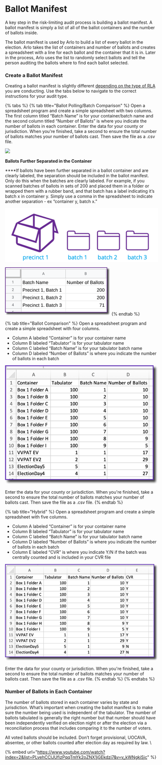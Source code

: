 # Ballot Manifest

A key step in the risk-limiting audit process is building a ballot manifest. A ballot manifest is simply a list of all of the ballot containers and the number of ballots inside.

The ballot manifest is used by Arlo to build a list of every ballot in the election. Arlo takes the list of containers and number of ballots and creates a spreadsheet with a line for each ballot and the container that it is in. Later in the process, Arlo uses the list to randomly select ballots and tell the person auditing the ballots where to find each ballot selected.  &#x20;

### **Create a Ballot Manifest**&#x20;

Creating a ballot manifest is slightly different [depending on the type of RLA](../../audit-types.md) you are conducting.  Use the tabs below to navigate to the correct instructions for your audit type.

{% tabs %}
{% tab title="Ballot Polling/Batch Comparison" %}
Open a spreadsheet program and create a simple spreadsheet with two columns. The first column titled “Batch Name” is for your container/batch name and the second column titled “Number of Ballots” is where you indicate the number of ballots in each container. Enter the data for your county or jurisdiction. When you're finished, take a second to ensure the total number of ballots matches your number of ballots cast.  Then save the file as a .csv file.

![](https://lh3.googleusercontent.com/X3J\_2kW5iuxOJ560YljIUhw40KPhto4m8JH6ceq7SFGbnqJFZCzj\_F2D5xA2oVWEduWIlnPQ1gsgXvhR9XIrGOegZOkNYsFZvkPDhROm7TlHIH84Ralrn18uf3w0jSDffkVm1UNf)

**Ballots Further Separated in the Container​**

**​**If ballots have been further separated in a ballot container and are clearly labeled, the separation should be included in the ballot manifest. Only do this when the batches are clearly labeled. For example, if you scanned batches of ballots in sets of 200 and placed them in a folder or wrapped them with a rubber band, and that batch has a label indicating it’s batch x in container y. Simply use a comma in the spreadsheet to indicate another separation - ex “container y, batch x.”

![](<../../.gitbook/assets/image (9).png>)

![](<../../.gitbook/assets/image (8) (1).png>)
{% endtab %}

{% tab title="Ballot Comparison" %}
Open a spreadsheet program and create a simple spreadsheet with four columns.

* Column A labeled “Container” is for your container name&#x20;
* Column B labeled “Tabulator” is for your tabulator name
* Column C labeled “Batch Name” is for your tabulator batch name
* Column D labeled  “Number of Ballots” is where you indicate the number of ballots in each batch

![](<../../.gitbook/assets/image (74) (1).png>)

Enter the data for your county or jurisdiction. When you're finished, take a second to ensure the total number of ballots matches your number of ballots cast.  Then save the file as a .csv file.&#x20;
{% endtab %}

{% tab title="Hybrid" %}
Open a spreadsheet program and create a simple spreadsheet with five columns.

* Column A labeled “Container” is for your container name&#x20;
* Column B labeled “Tabulator” is for your tabulator name
* Column C labeled “Batch Name” is for your tabulator batch name
* Column D labeled  “Number of Ballots” is where you indicate the number of ballots in each batch
* Column E labeled “CVR” is where you indicate Y/N if the batch was centrally counted and is included in your CVR file

![](<../../.gitbook/assets/image (76) (1).png>)

Enter the data for your county or jurisdiction. When you're finished, take a second to ensure the total number of ballots matches your number of ballots cast.  Then save the file as a .csv file.&#x20;
{% endtab %}
{% endtabs %}

### **Number of Ballots in Each Container​**

The number of ballots stored in each container varies by state and jurisdiction. What’s important when creating the ballot manifest is to make sure the number being used is independent of the tabulator. The number of ballots tabulated is generally the right number but that number should have been independently verified on election night or after the election via a reconciliation process that includes comparing it to the number of voters.​​

All voted ballots should be included. Don’t forget provisional, UOCAVA, absentee, or other ballots counted after election day as required by law. \


{% embed url="https://www.youtube.com/watch?index=2&list=PLvehCClJUfizPqqTmYk2oZNX1jGEkdzi7&v=v_kWNgkiSjc" %}
